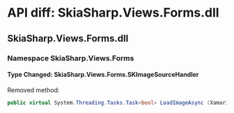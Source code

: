 # API diff: SkiaSharp.Views.Forms.dll

## SkiaSharp.Views.Forms.dll

### Namespace SkiaSharp.Views.Forms

#### Type Changed: SkiaSharp.Views.Forms.SKImageSourceHandler

Removed method:

```csharp
public virtual System.Threading.Tasks.Task<bool> LoadImageAsync (Xamarin.Forms.Platform.Tizen.Native.Image image, Xamarin.Forms.ImageSource imageSource, System.Threading.CancellationToken cancelationToken);
```



